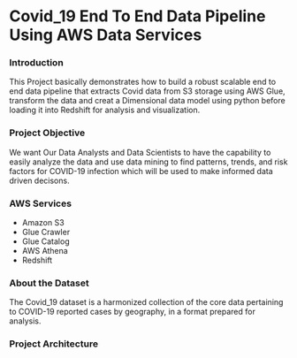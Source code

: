 # Covid_19 End To End Data Pipeline Using AWS Data Services

### Introduction
This Project basically demonstrates how to build a robust scalable end to end data pipeline that extracts Covid data from S3 storage using AWS Glue,  transform the data and creat a Dimensional data model using python before loading it into Redshift for analysis and visualization.

### Project Objective
We want Our Data Analysts and Data Scientists to have the capability to easily analyze the data and use data mining to find patterns, trends, and risk factors for COVID-19 infection which will be used to make informed data driven decisons.

### AWS Services 
* Amazon S3
* Glue Crawler
* Glue Catalog
* AWS Athena
* Redshift

### About the Dataset
The Covid_19 dataset is a harmonized collection of the core data pertaining to COVID-19 reported cases by geography, in a format prepared for analysis.

### Project Architecture

